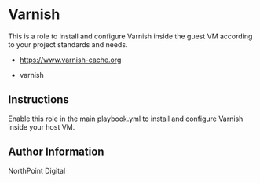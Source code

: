 # Varnish

This is a role to install and configure Varnish inside the guest VM according to your project standards and needs.

* https://www.varnish-cache.org

* varnish

## Instructions

Enable this role in the main playbook.yml to install and configure Varnish inside your host VM.

## Author Information

NorthPoint Digital
